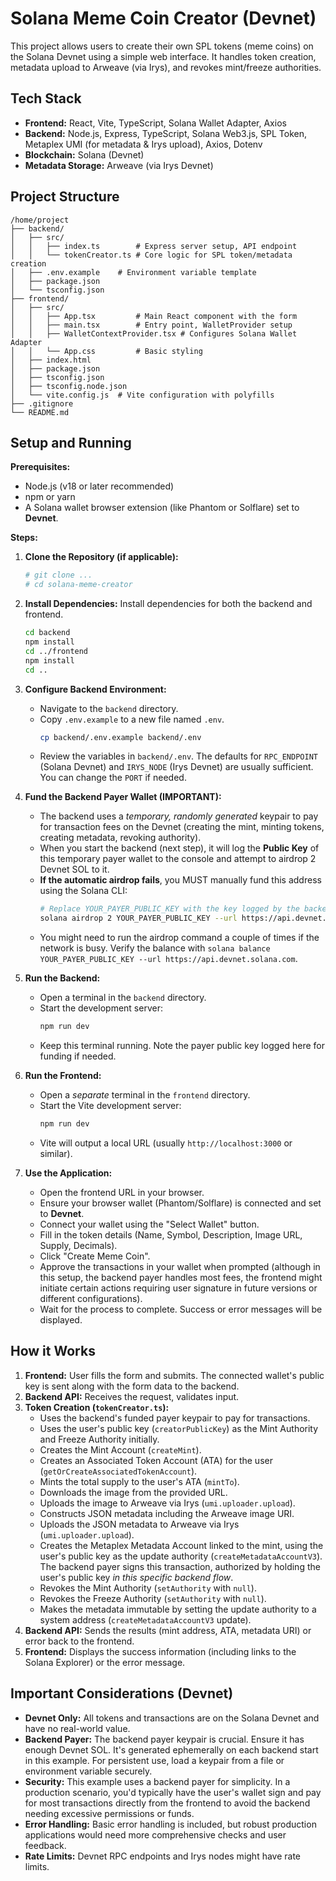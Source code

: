 # Solana Meme Coin Creator (Devnet)

This project allows users to create their own SPL tokens (meme coins) on the Solana Devnet using a simple web interface. It handles token creation, metadata upload to Arweave (via Irys), and revokes mint/freeze authorities.

## Tech Stack

*   **Frontend:** React, Vite, TypeScript, Solana Wallet Adapter, Axios
*   **Backend:** Node.js, Express, TypeScript, Solana Web3.js, SPL Token, Metaplex UMI (for metadata & Irys upload), Axios, Dotenv
*   **Blockchain:** Solana (Devnet)
*   **Metadata Storage:** Arweave (via Irys Devnet)

## Project Structure

```
/home/project
├── backend/
│   ├── src/
│   │   ├── index.ts        # Express server setup, API endpoint
│   │   └── tokenCreator.ts # Core logic for SPL token/metadata creation
│   ├── .env.example    # Environment variable template
│   ├── package.json
│   └── tsconfig.json
├── frontend/
│   ├── src/
│   │   ├── App.tsx         # Main React component with the form
│   │   ├── main.tsx        # Entry point, WalletProvider setup
│   │   ├── WalletContextProvider.tsx # Configures Solana Wallet Adapter
│   │   └── App.css         # Basic styling
│   ├── index.html
│   ├── package.json
│   ├── tsconfig.json
│   ├── tsconfig.node.json
│   └── vite.config.js  # Vite configuration with polyfills
├── .gitignore
└── README.md
```

## Setup and Running

**Prerequisites:**

*   Node.js (v18 or later recommended)
*   npm or yarn
*   A Solana wallet browser extension (like Phantom or Solflare) set to **Devnet**.

**Steps:**

1.  **Clone the Repository (if applicable):**
    ```bash
    # git clone ...
    # cd solana-meme-creator
    ```

2.  **Install Dependencies:**
    Install dependencies for both the backend and frontend.
    ```bash
    cd backend
    npm install
    cd ../frontend
    npm install
    cd ..
    ```

3.  **Configure Backend Environment:**
    *   Navigate to the `backend` directory.
    *   Copy `.env.example` to a new file named `.env`.
        ```bash
        cp backend/.env.example backend/.env
        ```
    *   Review the variables in `backend/.env`. The defaults for `RPC_ENDPOINT` (Solana Devnet) and `IRYS_NODE` (Irys Devnet) are usually sufficient. You can change the `PORT` if needed.

4.  **Fund the Backend Payer Wallet (IMPORTANT):**
    *   The backend uses a *temporary, randomly generated* keypair to pay for transaction fees on the Devnet (creating the mint, minting tokens, creating metadata, revoking authority).
    *   When you start the backend (next step), it will log the **Public Key** of this temporary payer wallet to the console and attempt to airdrop 2 Devnet SOL to it.
    *   **If the automatic airdrop fails**, you MUST manually fund this address using the Solana CLI:
        ```bash
        # Replace YOUR_PAYER_PUBLIC_KEY with the key logged by the backend
        solana airdrop 2 YOUR_PAYER_PUBLIC_KEY --url https://api.devnet.solana.com
        ```
    *   You might need to run the airdrop command a couple of times if the network is busy. Verify the balance with `solana balance YOUR_PAYER_PUBLIC_KEY --url https://api.devnet.solana.com`.

5.  **Run the Backend:**
    *   Open a terminal in the `backend` directory.
    *   Start the development server:
        ```bash
        npm run dev
        ```
    *   Keep this terminal running. Note the payer public key logged here for funding if needed.

6.  **Run the Frontend:**
    *   Open a *separate* terminal in the `frontend` directory.
    *   Start the Vite development server:
        ```bash
        npm run dev
        ```
    *   Vite will output a local URL (usually `http://localhost:3000` or similar).

7.  **Use the Application:**
    *   Open the frontend URL in your browser.
    *   Ensure your browser wallet (Phantom/Solflare) is connected and set to **Devnet**.
    *   Connect your wallet using the "Select Wallet" button.
    *   Fill in the token details (Name, Symbol, Description, Image URL, Supply, Decimals).
    *   Click "Create Meme Coin".
    *   Approve the transactions in your wallet when prompted (although in this setup, the backend payer handles most fees, the frontend might initiate certain actions requiring user signature in future versions or different configurations).
    *   Wait for the process to complete. Success or error messages will be displayed.

## How it Works

1.  **Frontend:** User fills the form and submits. The connected wallet's public key is sent along with the form data to the backend.
2.  **Backend API:** Receives the request, validates input.
3.  **Token Creation (`tokenCreator.ts`):**
    *   Uses the backend's funded payer keypair to pay for transactions.
    *   Uses the user's public key (`creatorPublicKey`) as the Mint Authority and Freeze Authority initially.
    *   Creates the Mint Account (`createMint`).
    *   Creates an Associated Token Account (ATA) for the user (`getOrCreateAssociatedTokenAccount`).
    *   Mints the total supply to the user's ATA (`mintTo`).
    *   Downloads the image from the provided URL.
    *   Uploads the image to Arweave via Irys (`umi.uploader.upload`).
    *   Constructs JSON metadata including the Arweave image URI.
    *   Uploads the JSON metadata to Arweave via Irys (`umi.uploader.upload`).
    *   Creates the Metaplex Metadata Account linked to the mint, using the user's public key as the update authority (`createMetadataAccountV3`). The backend payer signs this transaction, authorized by holding the user's public key *in this specific backend flow*.
    *   Revokes the Mint Authority (`setAuthority` with `null`).
    *   Revokes the Freeze Authority (`setAuthority` with `null`).
    *   Makes the metadata immutable by setting the update authority to a system address (`createMetadataAccountV3` update).
4.  **Backend API:** Sends the results (mint address, ATA, metadata URI) or error back to the frontend.
5.  **Frontend:** Displays the success information (including links to the Solana Explorer) or the error message.

## Important Considerations (Devnet)

*   **Devnet Only:** All tokens and transactions are on the Solana Devnet and have no real-world value.
*   **Backend Payer:** The backend payer keypair is crucial. Ensure it has enough Devnet SOL. It's generated ephemerally on each backend start in this example. For persistent use, load a keypair from a file or environment variable securely.
*   **Security:** This example uses a backend payer for simplicity. In a production scenario, you'd typically have the user's wallet sign and pay for most transactions directly from the frontend to avoid the backend needing excessive permissions or funds.
*   **Error Handling:** Basic error handling is included, but robust production applications would need more comprehensive checks and user feedback.
*   **Rate Limits:** Devnet RPC endpoints and Irys nodes might have rate limits.
